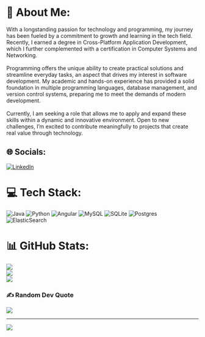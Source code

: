 # 💫 About Me:
With a longstanding passion for technology and programming, my journey has been fueled by a commitment to growth and learning in the tech field. Recently, I earned a degree in Cross-Platform Application Development, which I further complemented with a certification in Computer Systems and Networking.
<br/><br/>
Programming offers the unique ability to create practical solutions and streamline everyday tasks, an aspect that drives my interest in software development. My academic and hands-on experience has provided a solid foundation in multiple programming languages, database management, and version control systems, preparing me to meet the demands of modern development.
<br/><br/>
Currently, I am seeking a role that allows me to apply and expand these skills within a dynamic and innovative environment. Open to new challenges, I’m excited to contribute meaningfully to projects that create real value through technology.

## 🌐 Socials:
[![LinkedIn](https://img.shields.io/badge/LinkedIn-%230077B5.svg?logo=linkedin&logoColor=white)](https://www.linkedin.com/in/iamismaeldev/) 

# 💻 Tech Stack:
![Java](https://img.shields.io/badge/java-%23ED8B00.svg?style=for-the-badge&logo=openjdk&logoColor=white) ![Python](https://img.shields.io/badge/python-3670A0?style=for-the-badge&logo=python&logoColor=ffdd54) ![Angular](https://img.shields.io/badge/angular-%23DD0031.svg?style=for-the-badge&logo=angular&logoColor=white) ![MySQL](https://img.shields.io/badge/mysql-4479A1.svg?style=for-the-badge&logo=mysql&logoColor=white) ![SQLite](https://img.shields.io/badge/sqlite-%2307405e.svg?style=for-the-badge&logo=sqlite&logoColor=white) ![Postgres](https://img.shields.io/badge/postgres-%23316192.svg?style=for-the-badge&logo=postgresql&logoColor=white) ![ElasticSearch](https://img.shields.io/badge/-ElasticSearch-005571?style=for-the-badge&logo=elasticsearch)
# 📊 GitHub Stats:
![](https://github-readme-stats.vercel.app/api?username=IamIsmaelDev&theme=dark&hide_border=false&include_all_commits=false&count_private=false)<br/>
![](https://github-readme-streak-stats.herokuapp.com/?user=IamIsmaelDev&theme=dark&hide_border=false)<br/>
![](https://github-readme-stats.vercel.app/api/top-langs/?username=IamIsmaelDev&theme=dark&hide_border=false&include_all_commits=false&count_private=false&layout=compact)

### ✍️ Random Dev Quote
![](https://quotes-github-readme.vercel.app/api?type=horizontal&theme=radical)

---
[![](https://visitcount.itsvg.in/api?id=IamIsmaelDev&icon=1&color=5)](https://visitcount.itsvg.in)

<!-- Proudly created with GPRM ( https://gprm.itsvg.in ) -->
